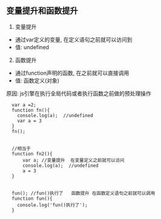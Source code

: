 ## 变量提升和函数提升
1. 变量提升
  * 通过var定义的变量, 在定义语句之前就可以访问到
  * 值: undefined
2. 函数提升
  * 通过function声明的函数, 在之前就可以直接调用
  * 值: 函数定义(对象)

原因: js引擎在执行全局代码或者执行函数之前做的预处理操作

	  var a =2;
	  function fn(){
	    console.log(a);  //undefined
	    var a = 3
	  }
	  fn();
	
	
	  //相当于
	  function fn2(){
	      var a; //变量提升  在变量定义之前就可以访问
	      console.log(a);  //undefined
	      a = 3
	  }
	  
	  
	  fun(); //fun()执行了   函数提升 在函数定义语句之前就可以调用
	  function fun(){
	    console.log('fun()执行了');
	  }